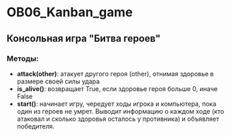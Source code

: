# OB06_Kanban_game

## Консольная игра "Битва героев" 

### Методы:
* **attack(other)**: атакует другого героя (other), отнимая здоровье в размере своей силы удара
* **is_alive()**: возвращает True, если здоровье героя больше 0, иначе False
* **start()**: начинает игру, чередует ходы игрока и компьютера, пока один из героев не умрет. Выводит информацию о каждом ходе (кто атаковал и сколько здоровья осталось у противника) и объявляет победителя.
 

